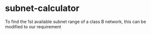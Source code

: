 # subnet-calculator
To find the 1st available subnet range of a class B network, this can be modified to our requirement
